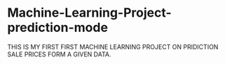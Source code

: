 # Machine-Learning-Project-prediction-mode

THIS IS MY FIRST FIRST MACHINE LEARNING PROJECT ON PRIDICTION SALE PRICES FORM A GIVEN DATA.
